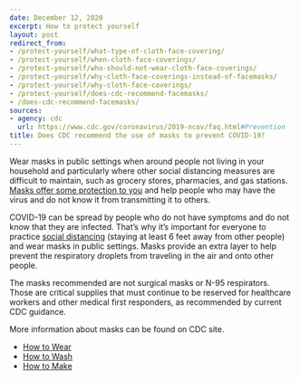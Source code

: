 ```yaml
---
date: December 12, 2020
excerpt: How to protect yourself
layout: post
redirect_from:
- /protect-yourself/what-type-of-cloth-face-covering/
- /protect-yourself/when-cloth-face-coverings/
- /protect-yourself/who-should-not-wear-cloth-face-coverings/
- /protect-yourself/why-cloth-face-coverings-instead-of-facemasks/
- /protect-yourself/why-cloth-face-coverings/
- /protect-yourself/does-cdc-recommend-facemasks/
- /does-cdc-recommend-facemasks/
sources:
- agency: cdc
  url: https://www.cdc.gov/coronavirus/2019-ncov/faq.html#Prevention
title: Does CDC recommend the use of masks to prevent COVID-19?
---
```


Wear masks in public settings when around people not living in your household and particularly where other social distancing measures are difficult to maintain, such as grocery stores, pharmacies, and gas stations. [Masks offer some protection to you](https://www.cdc.gov/coronavirus/2019-ncov/prevent-getting-sick/cloth-face-cover-guidance.html) and help people who may have the virus and do not know it from transmitting it to others.

COVID-19 can be spread by people who do not have symptoms and do not know that they are infected. That’s why it’s important for everyone to practice [social distancing](https://www.cdc.gov/coronavirus/2019-ncov/prevent-getting-sick/social-distancing.html) (staying at least 6 feet away from other people) and wear masks in public settings. Masks provide an extra layer to help prevent the respiratory droplets from traveling in the air and onto other people.

The masks recommended are not surgical masks or N-95 respirators. Those are critical supplies that must continue to be reserved for healthcare workers and other medical first responders, as recommended by current CDC guidance.

More information about masks can be found on CDC site.

* [How to Wear](https://www.cdc.gov/coronavirus/2019-ncov/prevent-getting-sick/how-to-wear-cloth-face-coverings.html)
* [How to Wash](https://www.cdc.gov/coronavirus/2019-ncov/prevent-getting-sick/how-to-wash-cloth-face-coverings.html)
* [How to Make](https://www.cdc.gov/coronavirus/2019-ncov/prevent-getting-sick/how-to-make-cloth-face-covering.html)